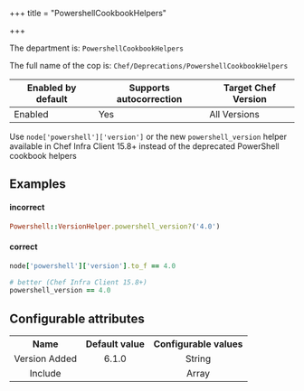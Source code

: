 +++
title = "PowershellCookbookHelpers"

+++

<!-- This content is automatically generated. See https://github.com/chef/chef-web-docs/blob/main/generated/README.md -->

The department is: `PowershellCookbookHelpers`

The full name of the cop is: `Chef/Deprecations/PowershellCookbookHelpers`

| Enabled by default | Supports autocorrection | Target Chef Version |
| --- | --- | --- |
| Enabled | Yes | All Versions |

Use `node['powershell']['version']` or the new `powershell_version` helper available in Chef Infra Client 15.8+ instead of the deprecated PowerShell cookbook helpers

## Examples


#### incorrect

```ruby
Powershell::VersionHelper.powershell_version?('4.0')
```

#### correct

```ruby
node['powershell']['version'].to_f == 4.0

# better (Chef Infra Client 15.8+)
powershell_version == 4.0
```

## Configurable attributes

<table>
<tbody><tr>
<th>Name</th>
<th>Default value</th>
<th>Configurable values</th>
</tr>
<tr>
<td style="text-align:center">Version Added</td>
<td style="text-align:center">6.1.0</td>
<td style="text-align:center">String</td>
</tr>
<tr><td style="text-align:center">Include</td>
<td style="text-align:center"><ul>
</ul>
</td>
<td style="text-align:center">Array</td>
</tr></tbody></table>
